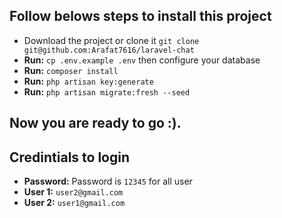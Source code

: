## Follow belows steps to install this project
* Download the project or clone it ```git clone git@github.com:Arafat7616/laravel-chat```
* __Run:__ ```cp .env.example .env``` then configure your database
* __Run:__ ```composer install```
* __Run:__ ```php artisan key:generate```
* __Run:__ ```php artisan migrate:fresh --seed```

## Now you are ready to go  :).

## Credintials to login
* __Password:__ Password is ```12345``` for all user
* __User 1:__ ```user2@gmail.com```
* __User 2:__ ```user1@gmail.com```